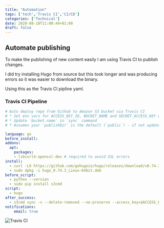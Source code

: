 ```yaml
---
title: "Automation"
tags: ['tech','Travis CI','CI/CD']
categories: ['Technical']
date: 2020-08-10T11:00:49+01:00
draft: false
---
```


## Automate publishing

To make the publishing of new content easily I am using Travis CI to publish changes.

I did try installing Hugo from source but this took longer and was producing errors so it was easier to download the binary.

Using this as the Travis CI pipline yaml.

### Travis CI Pipeline

```yaml
# Auto deploy repo from Github to Amazon S3 bucket via Travis CI
# * Set env vars for ACCESS_KEY_ID, BUCKET_NAME and SECRET_ACCESS_KEY on Travis
# * Update `bucket.name` in `sync` command
# * Assumes your `publishDir` is the default (`public`) - if not update `sync` command

language: go
before_install:
addons:
  apt:
    packages:
    - libcurl4-openssl-dev # required to avoid SSL errors
install:
  - curl -LO https://github.com/gohugoio/hugo/releases/download/v0.74.3/hugo_0.74.3_Linux-64bit.deb
  - sudo dpkg -i hugo_0.74.3_Linux-64bit.deb
before_script:
  - python --version
  - sudo pip install s3cmd
script:
  - hugo
after_success:
  - s3cmd sync -v --delete-removed --no-preserve --access_key=$ACCESS_KEY_ID --secret_key=$SECRET_ACCESS_KEY -r public/ s3://$BUCKET_NAME
notifications:
    email: true
```

![Travis CI](/travisci.jpg)
